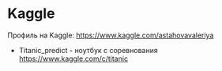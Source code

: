 # Kaggle
Профиль на Kaggle: https://www.kaggle.com/astahovavaleriya

- Titanic_predict - ноутбук с соревнования https://www.kaggle.com/c/titanic 
